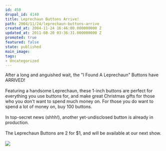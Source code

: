 ```yaml
---
id: 450
drupal_id: 4140
title: Leprechaun Buttons Arrive!
path: 2004/11/24/leprechaun-buttons-arrive
created_at: 2004-11-24 16:46:00.000000000 Z
updated_at: 2011-08-20 03:36:31.000000000 Z
promoted: true
featured: false
state: published
main_image: 
tags:
- Uncategorized
---
```

After a long and anguished wait, the "I Found A Leprechaun" Buttons have ARRIVED!
<br />
<br />Featuring a handsome Leprechaun, these 1-inch buttons are perfect for everything you use buttons for, and make great Christmas gifts for those who you don't want to spend much money on. For those you do want to spend a lot of money on, buy 100 buttons.
<br />
<br />In top-secret news (shhh!), another yet-undisclosed button is already in production.
<br />
<br />The Leprechaun Buttons are 2 for $1, and will be available at our next show.
<br />
<br /><img src="http://www.reddingbrothers.com/leppybutton.jpg" />
